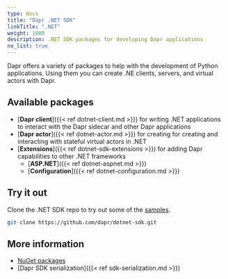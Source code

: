 ```yaml
---
type: docs
title: "Dapr .NET SDK"
linkTitle: ".NET"
weight: 1000
description: .NET SDK packages for developing Dapr applications
no_list: true
---
```


Dapr offers a variety of packages to help with the development of Python applications. Using them you can create .NE clients, servers, and virtual actors with Dapr.

## Available packages

- [**Dapr client**]({{< ref dotnet-client.md >}}) for writing .NET applications to interact with the Dapr sidecar and other Dapr applications
- [**Dapr actor**]({{< ref dotnet-actor.md >}}) for creating for creating and interacting with stateful virtual actors in .NET
- [**Extensions**]({{< ref dotnet-sdk-extensions >}}) for adding Dapr capabilities to other .NET frameworks
    - [**ASP.NET**]({{< ref dotnet-aspnet.md >}})
    - [**Configuration**]({{< ref dotnet-configuration.md >}})

## Try it out

Clone the .NET SDK repo to try out some of the [samples](https://github.com/dapr/dotnet-sdk/tree/master/samples).

```bash
git clone https://github.com/dapr/dotnet-sdk.git
```

## More information

- [NuGet packages](https://www.nuget.org/profiles/dapr.io)
- [Dapr SDK serialization]({{< ref sdk-serialization.md >}})